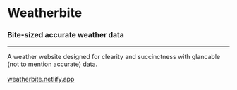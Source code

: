 # Weatherbite
### Bite-sized accurate weather data
---
A weather website designed for clearity and succinctness with glancable (not to mention accurate) data. <br> <br>
[weatherbite.netlify.app](weatherbite.netlify.app)
